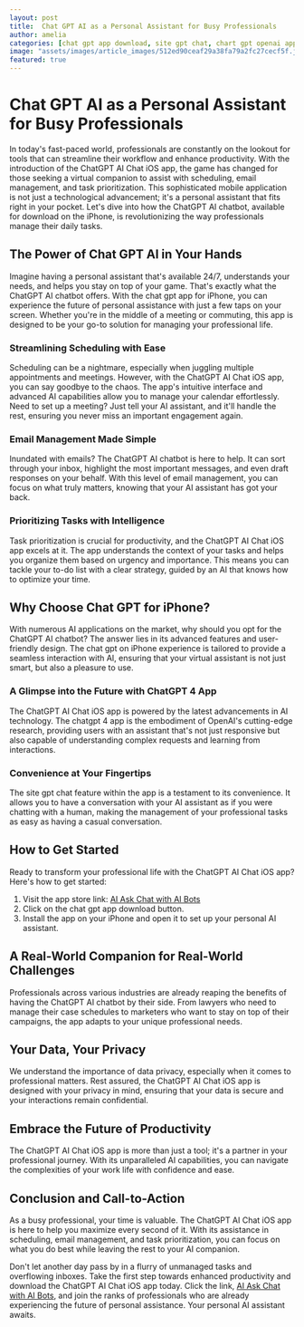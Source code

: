 ```yaml
---
layout: post
title:  Chat GPT AI as a Personal Assistant for Busy Professionals
author: amelia
categories: [chat gpt app download, site gpt chat, chart gpt openai app, chat gpt app for iphone, chat gpt for iphone, chatgpt 4 app, chat gpt on iphone]
image: "assets/images/article_images/512ed90ceaf29a38fa79a2fc27cecf5f.jpg"
featured: true
---
```


# Chat GPT AI as a Personal Assistant for Busy Professionals

In today's fast-paced world, professionals are constantly on the lookout for tools that can streamline their workflow and enhance productivity. With the introduction of the ChatGPT AI Chat iOS app, the game has changed for those seeking a virtual companion to assist with scheduling, email management, and task prioritization. This sophisticated mobile application is not just a technological advancement; it's a personal assistant that fits right in your pocket. Let's dive into how the ChatGPT AI chatbot, available for download on the iPhone, is revolutionizing the way professionals manage their daily tasks.

## The Power of Chat GPT AI in Your Hands

Imagine having a personal assistant that's available 24/7, understands your needs, and helps you stay on top of your game. That's exactly what the ChatGPT AI chatbot offers. With the chat gpt app for iPhone, you can experience the future of personal assistance with just a few taps on your screen. Whether you're in the middle of a meeting or commuting, this app is designed to be your go-to solution for managing your professional life.

### Streamlining Scheduling with Ease

Scheduling can be a nightmare, especially when juggling multiple appointments and meetings. However, with the ChatGPT AI Chat iOS app, you can say goodbye to the chaos. The app's intuitive interface and advanced AI capabilities allow you to manage your calendar effortlessly. Need to set up a meeting? Just tell your AI assistant, and it'll handle the rest, ensuring you never miss an important engagement again.

### Email Management Made Simple

Inundated with emails? The ChatGPT AI chatbot is here to help. It can sort through your inbox, highlight the most important messages, and even draft responses on your behalf. With this level of email management, you can focus on what truly matters, knowing that your AI assistant has got your back.

### Prioritizing Tasks with Intelligence

Task prioritization is crucial for productivity, and the ChatGPT AI Chat iOS app excels at it. The app understands the context of your tasks and helps you organize them based on urgency and importance. This means you can tackle your to-do list with a clear strategy, guided by an AI that knows how to optimize your time.

## Why Choose Chat GPT for iPhone?

With numerous AI applications on the market, why should you opt for the ChatGPT AI chatbot? The answer lies in its advanced features and user-friendly design. The chat gpt on iPhone experience is tailored to provide a seamless interaction with AI, ensuring that your virtual assistant is not just smart, but also a pleasure to use.

### A Glimpse into the Future with ChatGPT 4 App

The ChatGPT AI Chat iOS app is powered by the latest advancements in AI technology. The chatgpt 4 app is the embodiment of OpenAI's cutting-edge research, providing users with an assistant that's not just responsive but also capable of understanding complex requests and learning from interactions.

### Convenience at Your Fingertips

The site gpt chat feature within the app is a testament to its convenience. It allows you to have a conversation with your AI assistant as if you were chatting with a human, making the management of your professional tasks as easy as having a casual conversation.

## How to Get Started

Ready to transform your professional life with the ChatGPT AI Chat iOS app? Here's how to get started:

1. Visit the app store link: [AI Ask Chat with AI Bots](https://apps.apple.com/us/app/ai-ask-chat-with-ai-bots/id6472484891)
2. Click on the chat gpt app download button.
3. Install the app on your iPhone and open it to set up your personal AI assistant.

## A Real-World Companion for Real-World Challenges

Professionals across various industries are already reaping the benefits of having the ChatGPT AI chatbot by their side. From lawyers who need to manage their case schedules to marketers who want to stay on top of their campaigns, the app adapts to your unique professional needs.

## Your Data, Your Privacy

We understand the importance of data privacy, especially when it comes to professional matters. Rest assured, the ChatGPT AI Chat iOS app is designed with your privacy in mind, ensuring that your data is secure and your interactions remain confidential.

## Embrace the Future of Productivity

The ChatGPT AI Chat iOS app is more than just a tool; it's a partner in your professional journey. With its unparalleled AI capabilities, you can navigate the complexities of your work life with confidence and ease.

## Conclusion and Call-to-Action

As a busy professional, your time is valuable. The ChatGPT AI Chat iOS app is here to help you maximize every second of it. With its assistance in scheduling, email management, and task prioritization, you can focus on what you do best while leaving the rest to your AI companion.

Don't let another day pass by in a flurry of unmanaged tasks and overflowing inboxes. Take the first step towards enhanced productivity and download the ChatGPT AI Chat iOS app today. Click the link, [AI Ask Chat with AI Bots](https://apps.apple.com/us/app/ai-ask-chat-with-ai-bots/id6472484891), and join the ranks of professionals who are already experiencing the future of personal assistance. Your personal AI assistant awaits.